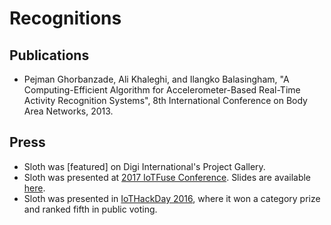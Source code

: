 # Recognitions

## Publications

- Pejman Ghorbanzade, Ali Khaleghi, and Ilangko Balasingham, "A
  Computing-Efficient Algorithm for Accelerometer-Based Real-Time
  Activity Recognition Systems", 8th International Conference on Body
  Area Networks, 2013.

## Press

- Sloth was [featured] on Digi International's Project Gallery.
- Sloth was presented at [2017 IoTFuse Conference]. Slides are available
  [here][1].
- Sloth was presented in [IoTHackDay 2016], where it won a category
  prize and ranked fifth in public voting.

[1]: https://files.ghorbanzade.com/talks/iotfuse17.pdf
[Project Gallery]: https://www.digi.com/resources/project-gallery/sloth-sensor-based-activity-recognition-system
[IoTHackDay 2016]: https://iothackday2016.devpost.com/
[2017 IoTFuse Conference]: https://iotfuse.com
